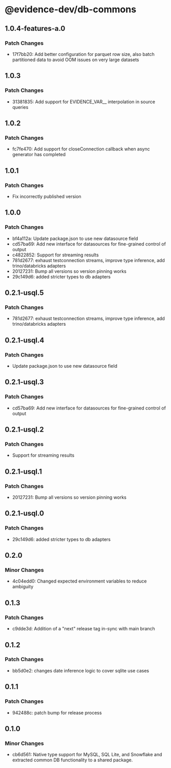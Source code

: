 # @evidence-dev/db-commons

## 1.0.4-features-a.0

### Patch Changes

- 17f7bb20: Add better configuration for parquet row size, also batch partitioned data to avoid OOM issues on very large datasets

## 1.0.3

### Patch Changes

- 31381835: Add support for EVIDENCE_VAR\_\_ interpolation in source queries

## 1.0.2

### Patch Changes

- fc7fe470: Add support for closeConnection callback when async generator has completed

## 1.0.1

### Patch Changes

- Fix incorrectly published version

## 1.0.0

### Patch Changes

- bf4a112a: Update package.json to use new datasource field
- cd57ba69: Add new interface for datasources for fine-grained control of output
- c4822852: Support for streaming results
- 781d2677: exhaust testconnection streams, improve type inference, add trino/databricks adapters
- 20127231: Bump all versions so version pinning works
- 29c149d6: added stricter types to db adapters

## 0.2.1-usql.5

### Patch Changes

- 781d2677: exhaust testconnection streams, improve type inference, add trino/databricks adapters

## 0.2.1-usql.4

### Patch Changes

- Update package.json to use new datasource field

## 0.2.1-usql.3

### Patch Changes

- cd57ba69: Add new interface for datasources for fine-grained control of output

## 0.2.1-usql.2

### Patch Changes

- Support for streaming results

## 0.2.1-usql.1

### Patch Changes

- 20127231: Bump all versions so version pinning works

## 0.2.1-usql.0

### Patch Changes

- 29c149d6: added stricter types to db adapters

## 0.2.0

### Minor Changes

- 4c04edd0: Changed expected environment variables to reduce ambiguity

## 0.1.3

### Patch Changes

- c9dde3d: Addition of a "next" release tag in-sync with main branch

## 0.1.2

### Patch Changes

- bb5d0e2: changes date inference logic to cover sqlite use cases

## 0.1.1

### Patch Changes

- 942488c: patch bump for release process

## 0.1.0

### Minor Changes

- cb6d561: Native type support for MySQL, SQL Lite, and Snowflake and extracted common DB functionality to a shared package.
